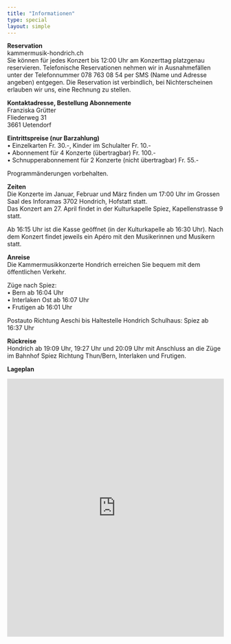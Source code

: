 ```yaml
---
title: "Informationen"
type: special
layout: simple
---
```


__Reservation__  
kammermusik-hondrich.ch  
Sie können für jedes Konzert bis 12:00 Uhr am Konzerttag platzgenau reservieren. Telefonische Reservationen nehmen wir in Ausnahmefällen
unter der Telefonnummer 078 763 08 54 per SMS (Name und Adresse angeben) entgegen. Die Reservation ist verbindlich, bei Nichterscheinen
erlauben wir uns, eine Rechnung zu stellen.  

__Kontaktadresse, Bestellung Abonnemente__  
Franziska Grütter  
Fliederweg 31  
3661 Uetendorf

__Eintrittspreise (nur Barzahlung)__  
• Einzelkarten Fr. 30.-, Kinder im Schulalter Fr. 10.-  
• Abonnement für 4 Konzerte (übertragbar) Fr. 100.-  
• Schnupperabonnement für 2 Konzerte (nicht übertragbar) Fr. 55.-  

Programmänderungen vorbehalten.


__Zeiten__  
Die Konzerte im Januar, Februar und März finden um 17:00 Uhr im Grossen Saal des Inforamas 3702 Hondrich, Hofstatt statt.  
Das Konzert am 27. April findet in der Kulturkapelle Spiez, Kapellenstrasse 9 statt.

Ab 16:15 Uhr ist die Kasse geöffnet (in der Kulturkapelle ab 16:30 Uhr). Nach dem Konzert findet jeweils ein Apéro mit den Musikerinnen und
Musikern statt.

__Anreise__  
Die Kammermusikkonzerte Hondrich erreichen Sie bequem mit dem öffentlichen Verkehr.

Züge nach Spiez:  
• Bern ab 16:04 Uhr  
• Interlaken Ost ab 16:07 Uhr  
• Frutigen ab 16:01 Uhr  

Postauto Richtung Aeschi bis Haltestelle Hondrich Schulhaus: Spiez ab 16:37 Uhr

__Rückreise__  
Hondrich ab 19:09 Uhr, 19:27 Uhr und 20:09 Uhr mit Anschluss an die Züge im Bahnhof Spiez Richtung Thun/Bern, Interlaken und Frutigen.

__Lageplan__

<iframe src='https://map.geo.admin.ch/embed.html?lang=en&topic=ech&bgLayer=ch.swisstopo.pixelkarte-farbe&layers=ch.swisstopo.zeitreihen,ch.bfs.gebaeude_wohnungs_register,ch.bav.haltestellen-oev,ch.swisstopo.swisstlm3d-wanderwege,KML%7C%7Chttps:%2F%2Fpublic.geo.admin.ch%2Fdzd9GaMPS9-LudgJA3Avyw&layers_visibility=false,false,true,false,true&layers_timestamp=18641231,,,,&E=2618612.27&N=1169085.46&zoom=10' width='100%' height='600px' frameborder='0' style='border:0'></iframe>
